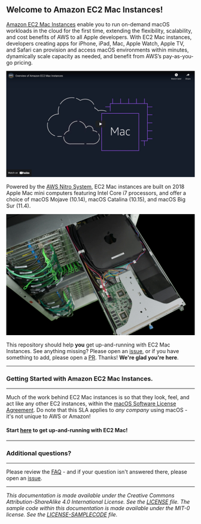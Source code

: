 ## **Welcome to Amazon EC2 Mac Instances!**

[Amazon EC2 Mac Instances](https://aws.amazon.com/mac) enable you to run on-demand macOS workloads in the cloud for the first time, extending the flexibility, scalability, and cost benefits of AWS to all Apple developers. With EC2 Mac instances, developers creating apps for iPhone, iPad, Mac, Apple Watch, Apple TV, and Safari can provision and access macOS environments within minutes, dynamically scale capacity as needed, and benefit from AWS’s pay-as-you-go pricing.

<a href="http://www.youtube.com/watch?feature=player_embedded&v=d0FulqrjHkk
" target="_blank"><img src="img/animated_explainer_preview.png" width="800"
alt="YouTube preview of animated Amazon EC2 Mac explainer video"/></a>

Powered by the [AWS Nitro System](https://aws.amazon.com/ec2/nitro/), EC2 Mac instances are built on 2018 Apple Mac mini computers featuring Intel Core i7 processors, and offer a choice of macOS Mojave (10.14), macOS Catalina (10.15), and macOS Big Sur (11.4). 

<img src="img/nitro-mac-full-image.png" width="800" alt="A 2018 Mac Mini inside a rack sled, connected to the AWS Nitro System via Thunderbolt 3">

This repository should help **you** get up-and-running with EC2 Mac Instances. See anything missing? Please open an [issue](https://github.com/aws-samples/amazon-ec2-mac-getting-started/issues/new/choose), or if you have something to add, please open a [PR](https://github.com/aws-samples/amazon-ec2-mac-getting-started/compare). Thanks! **We're glad you're here**.


---
### **Getting Started with Amazon EC2 Mac Instances.**
---

Much of the work behind EC2 Mac instances is so that they look, feel, and act like any other EC2 instances, within the [macOS Software License Agreement](https://www.apple.com/legal/sla/docs/macOSBigSur.pdf). Do note that this SLA applies to *any company* using macOS - it's not unique to AWS or Amazon! 

#### **Start [here](ec2-macos.md) to get up-and-running with EC2 Mac!**

---
### **Additional questions?**
---

Please review the [FAQ](faq.md) - and if your question isn't answered there, please open an [issue](https://github.com/aws-samples/amazon-ec2-mac-getting-started/issues/new/choose).

---
_This documentation is made available under the Creative Commons Attribution-ShareAlike 4.0 International License. See the [LICENSE](LICENSE) file. The sample code within this documentation is made available under the MIT-0 license. See the [LICENSE-SAMPLECODE](LICENSE-SAMPLECODE) file._
